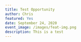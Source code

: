 ```yaml
---
title: Test Opportunity
author: Chris
featured: Yes
date: September 24, 2020
event_image: /images/feat-img.png
description: This is a test
---
```

